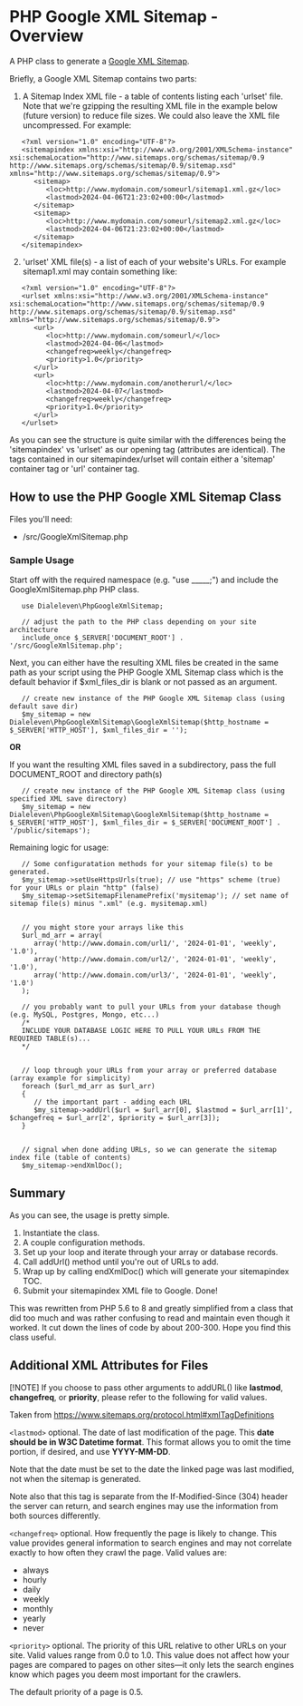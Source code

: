 # PHP Google XML Sitemap - Overview

A PHP class to generate a [Google XML Sitemap](https://developers.google.com/search/docs/crawling-indexing/sitemaps/overview).

Briefly, a Google XML Sitemap contains two parts:

1. A Sitemap Index XML file - a table of contents listing each 'urlset' file. Note that we're gzipping the resulting XML file in the example below (future version) to reduce file sizes. We could also leave the XML file uncompressed. For example:

```
   <?xml version="1.0" encoding="UTF-8"?>
   <sitemapindex xmlns:xsi="http://www.w3.org/2001/XMLSchema-instance" xsi:schemaLocation="http://www.sitemaps.org/schemas/sitemap/0.9 http://www.sitemaps.org/schemas/sitemap/0.9/sitemap.xsd" xmlns="http://www.sitemaps.org/schemas/sitemap/0.9">
      <sitemap>
         <loc>http://www.mydomain.com/someurl/sitemap1.xml.gz</loc>
         <lastmod>2024-04-06T21:23:02+00:00</lastmod>
      </sitemap>
      <sitemap>
         <loc>http://www.mydomain.com/someurl/sitemap2.xml.gz</loc>
         <lastmod>2024-04-06T21:23:02+00:00</lastmod>
      </sitemap>
   </sitemapindex>
```

2. 'urlset' XML file(s) - a list of each of your website's URLs. For example sitemap1.xml may contain something like:

```
   <?xml version="1.0" encoding="UTF-8"?>
   <urlset xmlns:xsi="http://www.w3.org/2001/XMLSchema-instance" xsi:schemaLocation="http://www.sitemaps.org/schemas/sitemap/0.9 http://www.sitemaps.org/schemas/sitemap/0.9/sitemap.xsd" xmlns="http://www.sitemaps.org/schemas/sitemap/0.9">
      <url>
         <loc>http://www.mydomain.com/someurl/</loc>
         <lastmod>2024-04-06</lastmod>
         <changefreq>weekly</changefreq>
         <priority>1.0</priority>
      </url>
      <url>
         <loc>http://www.mydomain.com/anotherurl/</loc>
         <lastmod>2024-04-07</lastmod>
         <changefreq>weekly</changefreq>
         <priority>1.0</priority>
      </url>
   </urlset>
```

As you can see the structure is quite similar with the differences being the 'sitemapindex' vs 'urlset' as our opening tag (attributes are identical). The tags contained in our sitemapindex/urlset will contain either a 'sitemap' container tag or 'url' container tag.


## How to use the PHP Google XML Sitemap Class

Files you'll need:

- /src/GoogleXmlSitemap.php

### Sample Usage
Start off with the required namespace (e.g. "use _____;") and include the GoogleXmlSitemap.php PHP class.
```
   use Dialeleven\PhpGoogleXmlSitemap;

   // adjust the path to the PHP class depending on your site architecture
   include_once $_SERVER['DOCUMENT_ROOT'] . '/src/GoogleXmlSitemap.php';
```

Next, you can either have the resulting XML files be created in the same path as your script using the PHP Google XML Sitemap class which is the default behavior if $xml_files_dir is blank or not passed as an argument.

```
   // create new instance of the PHP Google XML Sitemap class (using default save dir)
   $my_sitemap = new Dialeleven\PhpGoogleXmlSitemap\GoogleXmlSitemap($http_hostname = $_SERVER['HTTP_HOST'], $xml_files_dir = '');
```

**OR**

If you want the resulting XML files saved in a subdirectory, pass the full DOCUMENT_ROOT and directory path(s)

```
   // create new instance of the PHP Google XML Sitemap class (using specified XML save directory)
   $my_sitemap = new Dialeleven\PhpGoogleXmlSitemap\GoogleXmlSitemap($http_hostname = $_SERVER['HTTP_HOST'], $xml_files_dir = $_SERVER['DOCUMENT_ROOT'] . '/public/sitemaps');

```

Remaining logic for usage:
```
   // Some configuratation methods for your sitemap file(s) to be generated.
   $my_sitemap->setUseHttpsUrls(true); // use "https" scheme (true) for your URLs or plain "http" (false)
   $my_sitemap->setSitemapFilenamePrefix('mysitemap'); // set name of sitemap file(s) minus ".xml" (e.g. mysitemap.xml)
   

   // you might store your arrays like this
   $url_md_arr = array(
      array('http://www.domain.com/url1/', '2024-01-01', 'weekly', '1.0'),
      array('http://www.domain.com/url2/', '2024-01-01', 'weekly', '1.0'),
      array('http://www.domain.com/url3/', '2024-01-01', 'weekly', '1.0')
   );

   // you probably want to pull your URLs from your database though (e.g. MySQL, Postgres, Mongo, etc...)
   /*
   INCLUDE YOUR DATABASE LOGIC HERE TO PULL YOUR URLs FROM THE REQUIRED TABLE(s)...
   */


   // loop through your URLs from your array or preferred database (array example for simplicity)
   foreach ($url_md_arr as $url_arr)
   {
      // the important part - adding each URL
      $my_sitemap->addUrl($url = $url_arr[0], $lastmod = $url_arr[1]', $changefreq = $url_arr[2', $priority = $url_arr[3]);
   }


   // signal when done adding URLs, so we can generate the sitemap index file (table of contents)
   $my_sitemap->endXmlDoc();
```

## Summary

As you can see, the usage is pretty simple. 

1. Instantiate the class.
2. A couple configuration methods.
3. Set up your loop and iterate through your array or database records.
4. Call addUrl() method until you're out of URLs to add.
5. Wrap up by calling endXmlDoc() which will generate your sitemapindex TOC.
6. Submit your sitemapindex XML file to Google. Done!

This was rewritten from PHP 5.6 to 8 and greatly simplified from a class that
did too much and was rather confusing to read and maintain even though it worked.
It cut down the lines of code by about 200-300. Hope you find this class useful.

## Additional XML Attributes for <urlset> Files

[!NOTE]
If you choose to pass other arguments to addURL() like **lastmod**, **changefreq**, or **priority**, please refer to the following for valid values.

Taken from https://www.sitemaps.org/protocol.html#xmlTagDefinitions

```<lastmod>``` optional.
The date of last modification of the page. This **date should be in W3C Datetime format**. This format allows you to omit the time portion, if desired, and use **YYYY-MM-DD**.

Note that the date must be set to the date the linked page was last modified, not when the sitemap is generated.

Note also that this tag is separate from the If-Modified-Since (304) header the server can return, and search engines may use the information from both sources differently.

```<changefreq>``` optional.
How frequently the page is likely to change. This value provides general information to search engines and may not correlate exactly to how often they crawl the page. Valid values are:

* always
* hourly
* daily
* weekly
* monthly
* yearly
* never

```<priority>``` optional.
The priority of this URL relative to other URLs on your site. Valid values range from 0.0 to 1.0. This value does not affect how your pages are compared to pages on other sites—it only lets the search engines know which pages you deem most important for the crawlers.

The default priority of a page is 0.5.